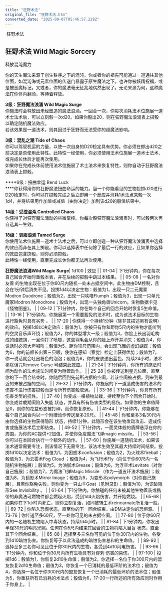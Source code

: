 ```yaml
---
title: "狂野术法"
original_file: "狂野术法.htm"
converted_date: "2025-09-07T05:46:57.228Z"
---
```


﻿ 狂野术法  

## **狂野术法 Wild Magic Sorcery**

释放混沌魔力

你的天生魔法来源于创生秩序之下的混沌。你或者你的祖先可能通过一道通往其他位面，如混沌海或元素位面的传送门暴露于原生魔法之下。也许你被妖精祝福，或是被恶魔标记。又或者，你的魔法毫无征兆地偶然出现了。无论来源为何，这种魔法在你体内翻涌，等待着释放。

****3级：狂野魔法浪涌 Wild Magic Surge****  
你施法时会释放出未经塑造的魔法浪涌。一回合一次，你每次消耗法术位施展一道术士法术后，可以立刻骰一次d20。如果你骰出20，则在狂野魔法浪涌表上掷骰以确定随机魔法效应。  
若该效果是一道法术，则其因过于狂野而无法受你的超魔法影响。

****3级：混乱之潮 Tide of Chaos****  
你可以驾驭机运的力量，以使一次自身的D20检定具有优势。你必须在掷出d20之前决定是否使用此特性。此特性一经使用，你必须使用法术位施展一道术士法术、或完成长休后才能再次使用。  
如果你在完成长休前使用法术位施展了术士法术来恢复特性，则你自动于狂野魔法浪涌表上掷骰。

****6级：扭曲幸运 Bend Luck  
****你获得用你的狂野魔法扭曲命运的能力。当一个你能看见的生物投掷d20进行D20检定时，你可以在掷骰完成之后立即用一个反应并消耗1术法点来骰一次1d4，并将结果用作加值或减值（由你决定）加到该d20的骰值结果中。

****14级：受控混沌 Controlled Chaos****  
你获得了对狂野魔法涌动的些微掌控。你每次骰狂野魔法浪涌表时，可以骰两次再自选其一生效。

****18级：驯服浪涌 Tamed Surge****  
你使用法术位施展一道术士法术之后，可以立即创造一种从狂野魔法浪涌表中选择的效应而非在其上掷骰。你可以选择表中任何除了最后一行的效应，且如果你选择的效应包含掷骰，则你必须掷骰。  
此特性一经使用，直至完成长休你都无法再次使用。

**狂野魔法浪涌Wild Magic Surge**| 1d100 | 效应 |
| 01-04 | 下1分钟内，你在每次自己回合开始时重骰本表，并在后续的掷骰中跳过本结果。 |
| 05-08 | 一名对你友善 的生物出现在位于你60尺内随机一处未占据空间中。此生物由DM控制，且会在1分钟后消失不见。投掷1d4以决定生物：骰值为1，出现一只二元魔冢Modron Duodrone；骰值为2，出现一只呋噜Flumph；骰值为3，出现一只单元魔冢Modron Monodrone；骰值为4，出现一头独角兽Unicorn。生物数据卡见《怪物图鉴》。 |
| 09-12 | 下1分钟内，你在每个自己的回合开始时恢复5生命值。 |
| 13-16 | 下1分钟内，你施展第一个需要豁免的法术时，成为该法术目标的生物进行豁免时具有劣势 。 |
| 17-20 | 你获得一个持续1分钟（除非其描述另有说明）的效应。投掷1d8以决定效应：骰值为1，你被只有你和距你5尺内的生物才能听到的空灵音乐声环绕；骰值为2，你的体型增大一级；骰值为3，你脸上长出羽毛构成的络腮胡，一旦你打了喷嚏，这些羽毛会从你的脸上炸开并消失；骰值为4，你说话时必须大声喊叫；骰值为5，距你10尺范围内，会出现飞舞的虚幻蝴蝶；骰值为6，你的前额长出第三只眼，使你在感知（察觉）检定上获得优势；骰值为7，你一说话就会吐出粉色的泡泡；骰值为8，你的皮肤透出蓝色，持续24小时，法术移除诅咒Remove Curse 可结束此效应。 |
| 21-24 | 下1分钟内，你所有的施法时间为动作的法术施法时间变为附赠动作。 |
| 25-28 | 你被传送到星光位面，直至你的下一回合结束时。你随后回到先前所占据的空间，若该空间被占据，则来到最近的未被占据的空间。 |
| 29-32 | 下1分钟内，你施展的下一道造成伤害的法术的伤害不进行伤害掷骰而是令所有伤害骰取满。 |
| 33-36 | 下1分钟内，你具有所有伤害类型的抗性。 |
| 37-40 | 你变成一棵植物盆栽，持续至你下个回合开始时。你变成盆栽期间陷入失能 状态，并具有所有伤害类型的易伤。如果你的生命值降至0，则你的花盆形态被打碎，而你恢复原形。 |
| 41-44 | 下1分钟内，你能够在每个自己回合内以一个附赠动作传送至多20尺。 |
| 45-48 | 你和至多3名30尺内由你选择的生物获得隐形 状态，持续1分钟。此隐形会在该生物发动攻击、造成伤害或施展法术后立即结束。 |
| 49-52 | 下1分钟内，一面灵体般的盾牌悬浮在你的周围，为你的AC提供+2加值，并使你免疫魔法飞弹magic missile。 |
| 53-56 | 你可以在本回合执行一个额外的动作。 |
| 57-60 | 你施展一道随机法术，如果该法术通常需要专注，则该情况下无需专注，该法术生效至其最大持续时间结束。投掷1d10以决定法术：骰值为1，为困惑术confusion；骰值为2，为火球术fireball；骰值为3，为云雾术Fog Cloud ；骰值为4，为飞行术Fly（向位于你60尺内一名随机生物施展）；骰值为5，为油腻术Grease；骰值为6，为浮空术Levitate（对你自己施展）；骰值为7，为魔法飞弹Magic Missile （作为一道五环法术施展）；骰值为8，为镜影术Mirror Image；骰值为9，为变形术polymorph（对你自己施展），且若你豁免失败，则你变为一只山羊Goat（见附录B）；骰值为10，为识破隐形See Invisibility 。 |
| 61-64 | 下1分钟内，你触碰的任何未被其他生物着装或携带的非魔法可燃物件都会燃起火焰，受到1d4火焰伤害，并开始燃烧。 |
| 65-68 | 如果你在下1小时内死亡，则你立刻复活，如同被转生术reincarnate所复活一般。 |
| 69-72 | 你陷入恐慌状态，直至你的下一回合结束。由DM决定你的恐惧源。 |
| 73-76 | 你传送至多60尺，至一处你可见的未占据空间。 |
| 77-80 | 位于你60尺内的一名随机生物陷入中毒状态，持续1d4小时。 |
| 81-84 | 下1分钟内，你发出半径30尺的明亮光照。任何在你5尺内结束其回合的生物将陷入目盲 状态，直至其下个回合结束。 |
| 85-88 | 选择至多三名你可见的位于你30尺内的生物，各受到1d10暗蚀伤害。你恢复等于以此法造成的暗蚀伤害总和的生命值。 |
| 89-92 | 选择至多三名你可见且位于你30尺内的生物，各受到4d10闪电伤害。 |
| 93-96 | 下1分钟内，你和位于你30尺内所有生物具有对穿刺 伤害的易伤。 |
| 97-100 | 投掷1d6：骰值为1，你恢复2d10生命值；骰值为2，你选择一名位于你300尺内的盟友恢复2d10生命值；骰值为3，你恢复一个已消耗的最低环阶的法术位；骰值为4，你选择一名位于你300尺内的盟友恢复一个已消耗的最低环阶的法术位；骰值为5，你重获所有已消耗的术法点；骰值为6，17-20一行所述的所有效应同时作用于你身上。 |